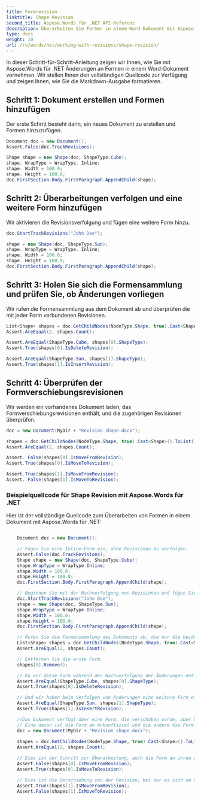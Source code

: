 ```yaml
---
title: Formrevision
linktitle: Shape Revision
second_title: Aspose.Words für .NET API-Referenz
description: Überarbeiten Sie Formen in einem Word-Dokument mit Aspose.Words für .NET.
type: docs
weight: 10
url: /ru/words/net/working-with-revisions/shape-revision/
---
```


In dieser Schritt-für-Schritt-Anleitung zeigen wir Ihnen, wie Sie mit Aspose.Words für .NET Änderungen an Formen in einem Word-Dokument vornehmen. Wir stellen Ihnen den vollständigen Quellcode zur Verfügung und zeigen Ihnen, wie Sie die Markdown-Ausgabe formatieren.

## Schritt 1: Dokument erstellen und Formen hinzufügen

Der erste Schritt besteht darin, ein neues Dokument zu erstellen und Formen hinzuzufügen.

```csharp
Document doc = new Document();
Assert.False(doc.TrackRevisions);

Shape shape = new Shape(doc, ShapeType.Cube);
shape. WrapType = WrapType. Inline;
shape. Width = 100.0;
shape. Height = 100.0;
doc.FirstSection.Body.FirstParagraph.AppendChild(shape);
```

## Schritt 2: Überarbeitungen verfolgen und eine weitere Form hinzufügen

Wir aktivieren die Revisionsverfolgung und fügen eine weitere Form hinzu.

```csharp
doc.StartTrackRevisions("John Doe");

shape = new Shape(doc, ShapeType.Sun);
shape. WrapType = WrapType. Inline;
shape. Width = 100.0;
shape. Height = 100.0;
doc.FirstSection.Body.FirstParagraph.AppendChild(shape);
```

## Schritt 3: Holen Sie sich die Formensammlung und prüfen Sie, ob Änderungen vorliegen

Wir rufen die Formensammlung aus dem Dokument ab und überprüfen die mit jeder Form verbundenen Revisionen.

```csharp
List<Shape> shapes = doc.GetChildNodes(NodeType.Shape, true).Cast<Shape>().ToList();
Assert.AreEqual(2, shapes.Count);

Assert.AreEqual(ShapeType.Cube, shapes[0].ShapeType);
Assert.True(shapes[0].IsDeleteRevision);

Assert.AreEqual(ShapeType.Sun, shapes[1].ShapeType);
Assert.True(shapes[1].IsInsertRevision);
```

## Schritt 4: Überprüfen der Formverschiebungsrevisionen

Wir werden ein vorhandenes Dokument laden, das Formverschiebungsrevisionen enthält, und die zugehörigen Revisionen überprüfen.

```csharp
doc = new Document(MyDir + "Revision shape.docx");

shapes = doc.GetChildNodes(NodeType.Shape, true).Cast<Shape>().ToList();
Assert.AreEqual(2, shapes.Count);

Assert. False(shapes[0].IsMoveFromRevision);
Assert.True(shapes[0].IsMoveToRevision);

Assert.True(shapes[1].IsMoveFromRevision);
Assert. False(shapes[1].IsMoveToRevision);
```

### Beispielquellcode für Shape Revision mit Aspose.Words für .NET

Hier ist der vollständige Quellcode zum Überarbeiten von Formen in einem Dokument mit Aspose.Words für .NET:

```csharp

	Document doc = new Document();

	// Fügen Sie eine Inline-Form ein, ohne Revisionen zu verfolgen.
	Assert.False(doc.TrackRevisions);
	Shape shape = new Shape(doc, ShapeType.Cube);
	shape.WrapType = WrapType.Inline;
	shape.Width = 100.0;
	shape.Height = 100.0;
	doc.FirstSection.Body.FirstParagraph.AppendChild(shape);

	// Beginnen Sie mit der Nachverfolgung von Revisionen und fügen Sie dann eine weitere Form ein.
	doc.StartTrackRevisions("John Doe");
	shape = new Shape(doc, ShapeType.Sun);
	shape.WrapType = WrapType.Inline;
	shape.Width = 100.0;
	shape.Height = 100.0;
	doc.FirstSection.Body.FirstParagraph.AppendChild(shape);

	// Rufen Sie die Formensammlung des Dokuments ab, die nur die beiden von uns hinzugefügten Formen enthält.
	List<Shape> shapes = doc.GetChildNodes(NodeType.Shape, true).Cast<Shape>().ToList();
	Assert.AreEqual(2, shapes.Count);

	// Entfernen Sie die erste Form.
	shapes[0].Remove();

	// Da wir diese Form während der Nachverfolgung der Änderungen entfernt haben, gilt die Form als gelöschte Revision.
	Assert.AreEqual(ShapeType.Cube, shapes[0].ShapeType);
	Assert.True(shapes[0].IsDeleteRevision);

	// Und wir haben beim Verfolgen von Änderungen eine weitere Form eingefügt, sodass diese Form als Einfügungsrevision zählt.
	Assert.AreEqual(ShapeType.Sun, shapes[1].ShapeType);
	Assert.True(shapes[1].IsInsertRevision);

	//Das Dokument verfügt über eine Form, die verschoben wurde, aber Überarbeitungen der Formverschiebung enthalten zwei Instanzen dieser Form.
	// Eine davon ist die Form am Ankunftsziel und die andere die Form an ihrem ursprünglichen Standort.
	doc = new Document(MyDir + "Revision shape.docx");
	
	shapes = doc.GetChildNodes(NodeType.Shape, true).Cast<Shape>().ToList();
	Assert.AreEqual(2, shapes.Count);

	// Dies ist der Schritt zur Überarbeitung, auch die Form an ihrem Zielort.
	Assert.False(shapes[0].IsMoveFromRevision);
	Assert.True(shapes[0].IsMoveToRevision);

	// Dies ist die Verschiebung von der Revision, bei der es sich um die Form an ihrer ursprünglichen Position handelt.
	Assert.True(shapes[1].IsMoveFromRevision);
	Assert.False(shapes[1].IsMoveToRevision);
            
```

